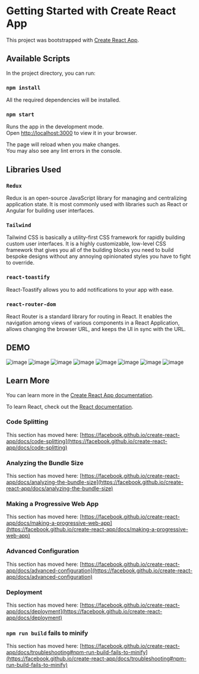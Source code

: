 # Getting Started with Create React App

This project was bootstrapped with [Create React App](https://github.com/facebook/create-react-app).

## Available Scripts

In the project directory, you can run:
### `npm install`
All the required dependencies will be installed.
### `npm start`

Runs the app in the development mode.\
Open [http://localhost:3000](http://localhost:3000) to view it in your browser.

The page will reload when you make changes.\
You may also see any lint errors in the console.



## Libraries Used
### `Redux`
Redux is an open-source JavaScript library for managing and centralizing application state. It is most commonly used with libraries such as React or Angular for building user interfaces.
### `Tailwind`
Tailwind CSS is basically a utility-first CSS framework for rapidly building custom user interfaces. It is a highly customizable, low-level CSS framework that gives you all of the building blocks you need to build bespoke designs without any annoying opinionated styles you have to fight to override.
### `react-toastify`
React-Toastify allows you to add notifications to your app with ease.
### `react-router-dom`
React Router is a standard library for routing in React. It enables the navigation among views of various components in a React Application, allows changing the browser URL, and keeps the UI in sync with the URL.

## DEMO
![image](https://github.com/anshkumarpathak/bakery/assets/79848468/41372cbd-cb8a-4ce9-b4aa-dc688fefd81c)
![image](https://github.com/anshkumarpathak/bakery/assets/79848468/7f4c127d-1eb6-4675-86d6-3b3ced6dc086)
![image](https://github.com/anshkumarpathak/bakery/assets/79848468/f1b3e5c4-c6c6-491f-9006-425f66835e1b)
![image](https://github.com/anshkumarpathak/bakery/assets/79848468/ee962540-52bf-485f-bf2a-e23766f42b2c)
![image](https://github.com/anshkumarpathak/bakery/assets/79848468/a5c2bb7b-2113-4ec7-a95a-a277b8a28566)
![image](https://github.com/anshkumarpathak/bakery/assets/79848468/a343a8fa-6270-4033-aca3-55aed5f61fad)
![image](https://github.com/anshkumarpathak/bakery/assets/79848468/df087ba4-624d-486c-9160-ad74803739e8)
![image](https://github.com/anshkumarpathak/bakery/assets/79848468/1230566c-78e9-4f9d-aaee-843c35414756)





## Learn More

You can learn more in the [Create React App documentation](https://facebook.github.io/create-react-app/docs/getting-started).

To learn React, check out the [React documentation](https://reactjs.org/).

### Code Splitting

This section has moved here: [https://facebook.github.io/create-react-app/docs/code-splitting](https://facebook.github.io/create-react-app/docs/code-splitting)

### Analyzing the Bundle Size

This section has moved here: [https://facebook.github.io/create-react-app/docs/analyzing-the-bundle-size](https://facebook.github.io/create-react-app/docs/analyzing-the-bundle-size)

### Making a Progressive Web App

This section has moved here: [https://facebook.github.io/create-react-app/docs/making-a-progressive-web-app](https://facebook.github.io/create-react-app/docs/making-a-progressive-web-app)

### Advanced Configuration

This section has moved here: [https://facebook.github.io/create-react-app/docs/advanced-configuration](https://facebook.github.io/create-react-app/docs/advanced-configuration)

### Deployment

This section has moved here: [https://facebook.github.io/create-react-app/docs/deployment](https://facebook.github.io/create-react-app/docs/deployment)

### `npm run build` fails to minify

This section has moved here: [https://facebook.github.io/create-react-app/docs/troubleshooting#npm-run-build-fails-to-minify](https://facebook.github.io/create-react-app/docs/troubleshooting#npm-run-build-fails-to-minify)
